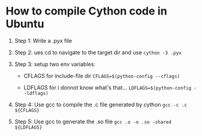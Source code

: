 # How to compile Cython code in Ubuntu  

1. Step 1: Write a .pyx file  

2. Step 2: ues cd to navigate to the target dir and use `cython -3 .pyx`  

3. Step 3: setup two env variables:  

    - CFLAGS for include-file dir `CFLAGS=$(python-config --cflags)`  

    - LDFLAGS for i donnot know what's that... `LDFLAGS=$(python-config --ldflags)`  

4. Step 4: Use gcc to compile the .c file generated by cython `gcc -c .c ${CFLAGS}`  

5. Step 5: Use gcc to generate the .so file `gcc .o -o .so -shared ${LDFLAGS}`  

